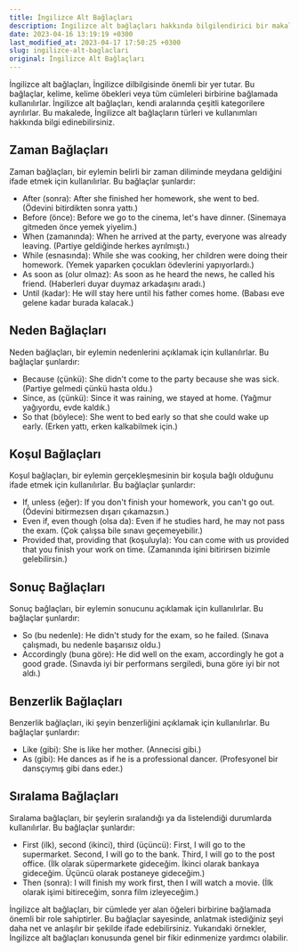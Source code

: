 ```yaml
---
title: İngilizce Alt Bağlaçları
description: İngilizce alt bağlaçları hakkında bilgilendirici bir makale.
date: 2023-04-16 13:19:19 +0300
last_modified_at: 2023-04-17 17:50:25 +0300
slug: ingilizce-alt-baglaclari
original: İngilizce Alt Bağlaçları
---
```

İngilizce alt bağlaçları, İngilizce dilbilgisinde önemli bir yer tutar. Bu bağlaçlar, kelime, kelime öbekleri veya tüm cümleleri birbirine bağlamada kullanılırlar. İngilizce alt bağlaçları, kendi aralarında çeşitli kategorilere ayrılırlar. Bu makalede, İngilizce alt bağlaçların türleri ve kullanımları hakkında bilgi edinebilirsiniz.

## Zaman Bağlaçları

Zaman bağlaçları, bir eylemin belirli bir zaman diliminde meydana geldiğini ifade etmek için kullanılırlar. Bu bağlaçlar şunlardır:

* After (sonra): After she finished her homework, she went to bed. (Ödevini bitirdikten sonra yattı.)
* Before (önce): Before we go to the cinema, let's have dinner. (Sinemaya gitmeden önce yemek yiyelim.)
* When (zamanında): When he arrived at the party, everyone was already leaving. (Partiye geldiğinde herkes ayrılmıştı.)
* While (esnasında): While she was cooking, her children were doing their homework. (Yemek yaparken çocukları ödevlerini yapıyorlardı.)
* As soon as (olur olmaz): As soon as he heard the news, he called his friend. (Haberleri duyar duymaz arkadaşını aradı.)
* Until (kadar): He will stay here until his father comes home. (Babası eve gelene kadar burada kalacak.)

## Neden Bağlaçları

Neden bağlaçları, bir eylemin nedenlerini açıklamak için kullanılırlar. Bu bağlaçlar şunlardır:

* Because (çünkü): She didn't come to the party because she was sick. (Partiye gelmedi çünkü hasta oldu.)
* Since, as (çünkü): Since it was raining, we stayed at home. (Yağmur yağıyordu, evde kaldık.)
* So that (böylece): She went to bed early so that she could wake up early. (Erken yattı, erken kalkabilmek için.)

## Koşul Bağlaçları

Koşul bağlaçları, bir eylemin gerçekleşmesinin bir koşula bağlı olduğunu ifade etmek için kullanılırlar. Bu bağlaçlar şunlardır:

* If, unless (eğer): If you don't finish your homework, you can't go out. (Ödevini bitirmezsen dışarı çıkamazsın.)
* Even if, even though (olsa da): Even if he studies hard, he may not pass the exam. (Çok çalışsa bile sınavı geçemeyebilir.)
* Provided that, providing that (koşuluyla): You can come with us provided that you finish your work on time. (Zamanında işini bitirirsen bizimle gelebilirsin.)

## Sonuç Bağlaçları

Sonuç bağlaçları, bir eylemin sonucunu açıklamak için kullanılırlar. Bu bağlaçlar şunlardır:

* So (bu nedenle): He didn't study for the exam, so he failed. (Sınava çalışmadı, bu nedenle başarısız oldu.)
* Accordingly (buna göre): He did well on the exam, accordingly he got a good grade. (Sınavda iyi bir performans sergiledi, buna göre iyi bir not aldı.)

## Benzerlik Bağlaçları

Benzerlik bağlaçları, iki şeyin benzerliğini açıklamak için kullanılırlar. Bu bağlaçlar şunlardır:

* Like (gibi): She is like her mother. (Annecisi gibi.)
* As (gibi): He dances as if he is a professional dancer. (Profesyonel bir dansçıymış gibi dans eder.)

## Sıralama Bağlaçları

Sıralama bağlaçları, bir şeylerin sıralandığı ya da listelendiği durumlarda kullanılırlar. Bu bağlaçlar şunlardır:

* First (ilk), second (ikinci), third (üçüncü): First, I will go to the supermarket. Second, I will go to the bank. Third, I will go to the post office. (İlk olarak süpermarkete gideceğim. İkinci olarak bankaya gideceğim. Üçüncü olarak postaneye gideceğim.)
* Then (sonra): I will finish my work first, then I will watch a movie. (İlk olarak işimi bitireceğim, sonra film izleyeceğim.)

İngilizce alt bağlaçları, bir cümlede yer alan öğeleri birbirine bağlamada önemli bir role sahiptirler. Bu bağlaçlar sayesinde, anlatmak istediğiniz şeyi daha net ve anlaşılır bir şekilde ifade edebilirsiniz. Yukarıdaki örnekler, İngilizce alt bağlaçları konusunda genel bir fikir edinmenize yardımcı olabilir.